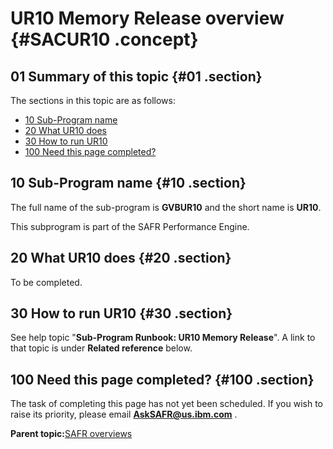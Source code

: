 # UR10 Memory Release overview {#SACUR10 .concept}

## 01 Summary of this topic {#01 .section}

The sections in this topic are as follows:

-   [10 Sub-Program name](SACUR10.md#10)
-   [20 What UR10 does](SACUR10.md#20)
-   [30 How to run UR10](SACUR10.md#30)
-   [100 Need this page completed?](SACUR10.md#100)

## 10 Sub-Program name {#10 .section}

The full name of the sub-program is **GVBUR10** and the short name is **UR10**.

This subprogram is part of the SAFR Performance Engine.

## 20 What UR10 does {#20 .section}

To be completed.

## 30 How to run UR10 {#30 .section}

See help topic "**Sub-Program Runbook: UR10 Memory Release**". A link to that topic is under **Related reference** below.

## 100 Need this page completed? {#100 .section}

The task of completing this page has not yet been scheduled. If you wish to raise its priority, please email **AskSAFR@us.ibm.com** .

**Parent topic:**[SAFR overviews](../html/AAR450Overviews.md)


